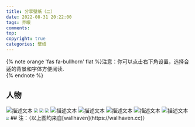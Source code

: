 ```yaml
---
title: 分享壁纸（二）
date: 2022-08-31 20:22:00
tags: 养眼
comments:
top: 
copyright: true
categories: 壁纸
---
```

{% note orange 'fas fa-bullhorn' flat %}注意：你可以点击右下角设置，选择合适的背景和字体方便阅读.<br>{% endnote %}

##  人物

<img src="https://w.wallhaven.cc/full/j3/wallhaven-j3mk8y.jpg"  class="responsive-image click-to-zoom" alt="描述文本" loading="lazy" data-fullsize="https://w.wallhaven.cc/full/j3/wallhaven-j3mk8y.jpg"  data-type="auto">

<!--more-->
<img src="https://w.wallhaven.cc/full/8o/wallhaven-8ozl91.png" style="zoom:70%;" />

<img src="https://w.wallhaven.cc/full/v9/wallhaven-v9wr9m.jpg" style="zoom:70%;" />

<img src="https://w.wallhaven.cc/full/72/wallhaven-72yo3e.jpg" style="zoom:70%;" />

<img src="https://w.wallhaven.cc/full/z8/wallhaven-z8lpww.jpg"  class="responsive-image click-to-zoom" alt="描述文本" loading="lazy" data-fullsize="https://w.wallhaven.cc/full/z8/wallhaven-z8lpww.jpg"  data-type="auto">

<img src="https://w.wallhaven.cc/full/v9/wallhaven-v9w3v3.jpg"  class="responsive-image click-to-zoom" alt="描述文本" loading="lazy" data-fullsize="https://w.wallhaven.cc/full/v9/wallhaven-v9w3v3.jpg"  data-type="auto">

<img src="https://w.wallhaven.cc/full/m9/wallhaven-m9xlmy.jpg"  class="responsive-image click-to-zoom" alt="描述文本" loading="lazy" data-fullsize="https://w.wallhaven.cc/full/m9/wallhaven-m9xlmy.jpg"  data-type="auto">

<img src="https://w.wallhaven.cc/full/57/wallhaven-572k81.png"  class="responsive-image click-to-zoom" alt="描述文本" loading="lazy" data-fullsize="https://w.wallhaven.cc/full/57/wallhaven-572k81.png"  data-type="auto">

<img src="https://w.wallhaven.cc/full/72/wallhaven-72y2zo.jpg"  class="responsive-image click-to-zoom" alt="描述文本" loading="lazy" data-fullsize="https://w.wallhaven.cc/full/72/wallhaven-72y2zo.jpg"  data-type="auto">

<img src="https://w.wallhaven.cc/full/1k/wallhaven-1k9k83.png" style="zoom:50%;" />
## 注：（以上图均来自[wallhaven](https://wallhaven.cc)）

